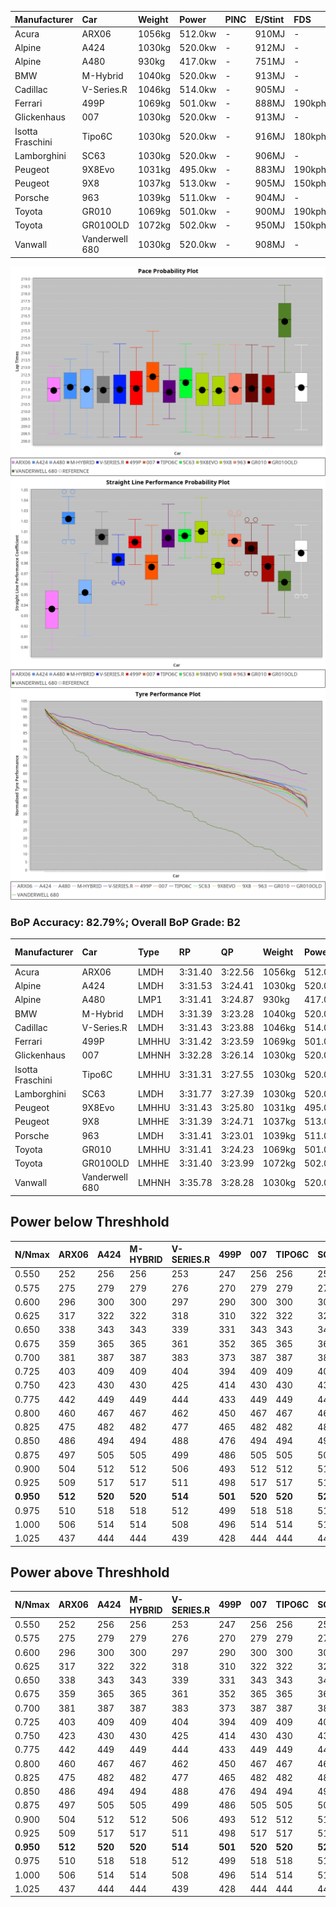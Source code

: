 | Manufacturer     | Car            | Weight | Power   | PINC    | E/Stint | FDS     |
|:-|:-|:-|:-|:-|:-|:-|
| Acura            | ARX06          | 1056kg | 512.0kw |    -    | 910MJ   |    -    |
| Alpine           | A424           | 1030kg | 520.0kw |    -    | 912MJ   |    -    |
| Alpine           | A480           | 930kg  | 417.0kw |    -    | 751MJ   |    -    |
| BMW              | M-Hybrid       | 1040kg | 520.0kw |    -    | 913MJ   |    -    |
| Cadillac         | V-Series.R     | 1046kg | 514.0kw |    -    | 905MJ   |    -    |
| Ferrari          | 499P           | 1069kg | 501.0kw |    -    | 888MJ   | 190kph  |
| Glickenhaus      | 007            | 1030kg | 520.0kw |    -    | 913MJ   |    -    |
| Isotta Fraschini | Tipo6C         | 1030kg | 520.0kw |    -    | 916MJ   | 180kph  |
| Lamborghini      | SC63           | 1030kg | 520.0kw |    -    | 906MJ   |    -    |
| Peugeot          | 9X8Evo         | 1031kg | 495.0kw |    -    | 883MJ   | 190kph  |
| Peugeot          | 9X8            | 1037kg | 513.0kw |    -    | 905MJ   | 150kph  |
| Porsche          | 963            | 1039kg | 511.0kw |    -    | 904MJ   |    -    |
| Toyota           | GR010          | 1069kg | 501.0kw |    -    | 900MJ   | 190kph  |
| Toyota           | GR010OLD       | 1072kg | 502.0kw |    -    | 950MJ   | 150kph  |
| Vanwall          | Vanderwell 680 | 1030kg | 520.0kw |    -    | 908MJ   |    -    |

![PACECHART](./IMG/AUTO.png)
![STRAIGHTLINEPERFORMANCECHART](./IMG/AUTO_sp.png)
![TYREPERFORMANCECHART](./IMG/AUTO_tw.png)

### BoP Accuracy: 82.79%; Overall BoP Grade: B2
| Manufacturer     | Car            | Type  | RP      | QP      | Weight | Power¹  | Threshhold | PINC    | Power²   | E/Stint | AVG Vmax  | FDS     | RDLC | L/Stint | BOP-Grade | Model Accuracy | Model Points | Match%  | SimDiff |
|:-|:-|:-|:-|:-|:-|:-|:-|:-|:-|:-|:-|:-|:-|:-|:-|:-|:-|:-|:-|
| Acura            | ARX06          | LMDH  | 3:31.40 | 3:22.56 | 1056kg | 512.0kw | 0.0kph     |    -    | 512.00kw |  910MJ  | 323.10kph |    -    | 1.01 | 12      | +D1       | 100.00%        | 995          | 69.06%  | #       |
| Alpine           | A424           | LMDH  | 3:31.53 | 3:24.41 | 1030kg | 520.0kw | 0.0kph     |    -    | 520.00kw |  912MJ  | 340.05kph |    -    | 1.02 | 12      | -B2       | 100.00%        | 635          | 84.51%  | #       |
| Alpine           | A480           | LMP1  | 3:31.41 | 3:24.87 |  930kg | 417.0kw | 0.0kph     |    -    | 417.00kw |  751MJ  | 323.04kph |    -    | 1.00 | 11      | ~A1       | 98.32%         | 818          | 96.51%  | #       |
| BMW              | M-Hybrid       | LMDH  | 3:31.39 | 3:23.28 | 1040kg | 520.0kw | 0.0kph     |    -    | 520.00kw |  913MJ  | 336.56kph |    -    | 1.01 | 12      | -B1       | 100.00%        | 1696         | 88.86%  | #       |
| Cadillac         | V-Series.R     | LMDH  | 3:31.43 | 3:23.88 | 1046kg | 514.0kw | 0.0kph     |    -    | 514.00kw |  905MJ  | 331.47kph |    -    | 1.01 | 12      | ~A1       | 98.34%         | 1841         | 95.46%  | #       |
| Ferrari          | 499P           | LMHHU | 3:31.42 | 3:23.59 | 1069kg | 501.0kw | 0.0kph     |    -    | 501.00kw |  888MJ  | 331.81kph | 190kph  | 1.02 | 12      | -A2       | 100.00%        | 1773         | 93.13%  | #       |
| Glickenhaus      | 007            | LMHNH | 3:32.28 | 3:26.14 | 1030kg | 520.0kw | 0.0kph     |    -    | 520.00kw |  913MJ  | 332.35kph |    -    | 0.96 | 12      | ~A1       | 98.48%         | 1488         | 98.77%  | #       |
| Isotta Fraschini | Tipo6C         | LMHHU | 3:31.31 | 3:27.55 | 1030kg | 520.0kw | 0.0kph     |    -    | 520.00kw |  916MJ  | 337.13kph | 180kph  | 1.07 | 12      | +Ω1       | 100.00%        | 66           | 46.40%  | #       |
| Lamborghini      | SC63           | LMDH  | 3:31.77 | 3:27.39 | 1030kg | 520.0kw | 0.0kph     |    -    | 520.00kw |  906MJ  | 337.42kph |    -    | 1.05 | 12      | ~A1       | 100.00%        | 504          | 100.00% | #       |
| Peugeot          | 9X8Evo         | LMHHU | 3:31.43 | 3:25.80 | 1031kg | 495.0kw | 0.0kph     |    -    | 495.00kw |  883MJ  | 335.00kph | 190kph  | 1.02 | 12      | +C1       | 100.00%        | 249          | 76.38%  | #       |
| Peugeot          | 9X8            | LMHHE | 3:31.39 | 3:24.71 | 1037kg | 513.0kw | 0.0kph     |    -    | 513.00kw |  905MJ  | 331.03kph | 150kph  | 1.02 | 12      | ~A1       | 100.00%        | 1199         | 95.28%  | #       |
| Porsche          | 963            | LMDH  | 3:31.41 | 3:23.01 | 1039kg | 511.0kw | 0.0kph     |    -    | 511.00kw |  904MJ  | 334.90kph |    -    | 1.01 | 12      | ~A1       | 99.96%         | 4880         | 95.22%  | #       |
| Toyota           | GR010          | LMHHU | 3:31.41 | 3:24.23 | 1069kg | 501.0kw | 0.0kph     |    -    | 501.00kw |  900MJ  | 330.63kph | 190kph  | 1.01 | 12      | ~A1       | 99.96%         | 2429         | 95.41%  | #       |
| Toyota           | GR010OLD       | LMHHE | 3:31.40 | 3:23.99 | 1072kg | 502.0kw | 0.0kph     |    -    | 502.00kw |  950MJ  | 327.96kph | 150kph  | 1.01 | 12      | +A2       | 100.00%        | 1183         | 90.83%  | #       |
| Vanwall          | Vanderwell 680 | LMHNH | 3:35.78 | 3:28.28 | 1030kg | 520.0kw | 0.0kph     |    -    | 520.00kw |  908MJ  | 329.88kph |    -    | 1.01 | 12      | +Ω1       | 98.84%         | 170          | 16.00%  | #       |

## Power below Threshhold
| N/Nmax    | ARX06   | A424    | M-HYBRID | V-SERIES.R | 499P    | 007     | TIPO6C  | SC63    | 9X8EVO  | 9X8     | 963     | GR010   | GR010OLD | VANDERWELL 680 | ​     | RPM      | A480    |
|:-|:-|:-|:-|:-|:-|:-|:-|:-|:-|:-|:-|:-|:-|:-|:-|:-|:-|
|  0.550    |  252    |  256    |  256     |  253       |  247    |  256    |  256    |  256    |  244    |  253    |  252    |  247    |  247     |  256           |  ​    |   --     |   -     |
|  0.575    |  275    |  279    |  279     |  276       |  270    |  279    |  279    |  279    |  266    |  276    |  275    |  270    |  270     |  279           |  ​    |   --     |   -     |
|  0.600    |  296    |  300    |  300     |  297       |  290    |  300    |  300    |  300    |  286    |  296    |  295    |  290    |  290     |  300           |  ​    |   --     |   -     |
|  0.625    |  317    |  322    |  322     |  318       |  310    |  322    |  322    |  322    |  306    |  317    |  316    |  310    |  310     |  322           |  ​    |   --     |   -     |
|  0.650    |  338    |  343    |  343     |  339       |  331    |  343    |  343    |  343    |  327    |  338    |  337    |  331    |  331     |  343           |  ​    |   --     |   -     |
|  0.675    |  359    |  365    |  365     |  361       |  352    |  365    |  365    |  365    |  348    |  360    |  359    |  352    |  352     |  365           |  ​    |   --     |   -     |
|  0.700    |  381    |  387    |  387     |  383       |  373    |  387    |  387    |  387    |  369    |  382    |  380    |  373    |  374     |  387           |  ​    |   --     |   -     |
|  0.725    |  403    |  409    |  409     |  404       |  394    |  409    |  409    |  409    |  389    |  403    |  402    |  394    |  395     |  409           |  ​    |   --     |   -     |
|  0.750    |  423    |  430    |  430     |  425       |  414    |  430    |  430    |  430    |  409    |  424    |  422    |  414    |  415     |  430           |  ​    |   --     |   -     |
|  0.775    |  442    |  449    |  449     |  444       |  433    |  449    |  449    |  449    |  428    |  443    |  441    |  433    |  434     |  449           |  ​    |  5000    |  245    |
|  0.800    |  460    |  467    |  467     |  462       |  450    |  467    |  467    |  467    |  445    |  461    |  459    |  450    |  451     |  467           |  ​    |  5500    |  289    |
|  0.825    |  475    |  482    |  482     |  477       |  465    |  482    |  482    |  482    |  459    |  476    |  474    |  465    |  466     |  482           |  ​    |  6000    |  323    |
|  0.850    |  486    |  494    |  494     |  488       |  476    |  494    |  494    |  494    |  470    |  487    |  485    |  476    |  477     |  494           |  ​    |  6500    |  365    |
|  0.875    |  497    |  505    |  505     |  499       |  486    |  505    |  505    |  505    |  480    |  498    |  496    |  486    |  487     |  505           |  ​    |  7000    |  408    |
|  0.900    |  504    |  512    |  512     |  506       |  493    |  512    |  512    |  512    |  487    |  505    |  503    |  493    |  494     |  512           |  ​    |  7500    |  418    |
|  0.925    |  509    |  517    |  517     |  511       |  498    |  517    |  517    |  517    |  492    |  510    |  508    |  498    |  499     |  517           |  ​    |  8000    |  414    |
| **0.950** | **512** | **520** | **520**  | **514**    | **501** | **520** | **520** | **520** | **495** | **513** | **511** | **501** | **502**  | **520**        | **​** | **8500** | **417** |
|  0.975    |  510    |  518    |  518     |  512       |  499    |  518    |  518    |  518    |  493    |  511    |  509    |  499    |  500     |  518           |  ​    |  9000    |  209    |
|  1.000    |  506    |  514    |  514     |  508       |  496    |  514    |  514    |  514    |  490    |  507    |  505    |  496    |  497     |  514           |  ​    |   --     |   -     |
|  1.025    |  437    |  444    |  444     |  439       |  428    |  444    |  444    |  444    |  423    |  438    |  436    |  428    |  429     |  444           |  ​    |   --     |   -     |

## Power above Threshhold
| N/Nmax    | ARX06   | A424    | M-HYBRID | V-SERIES.R | 499P    | 007     | TIPO6C  | SC63    | 9X8EVO  | 9X8     | 963     | GR010   | GR010OLD | VANDERWELL 680 | ​     | RPM      | A480    |
|:-|:-|:-|:-|:-|:-|:-|:-|:-|:-|:-|:-|:-|:-|:-|:-|:-|:-|
|  0.550    |  252    |  256    |  256     |  253       |  247    |  256    |  256    |  256    |  244    |  253    |  252    |  247    |  247     |  256           |  ​    |   --     |   -     |
|  0.575    |  275    |  279    |  279     |  276       |  270    |  279    |  279    |  279    |  266    |  276    |  275    |  270    |  270     |  279           |  ​    |   --     |   -     |
|  0.600    |  296    |  300    |  300     |  297       |  290    |  300    |  300    |  300    |  286    |  296    |  295    |  290    |  290     |  300           |  ​    |   --     |   -     |
|  0.625    |  317    |  322    |  322     |  318       |  310    |  322    |  322    |  322    |  306    |  317    |  316    |  310    |  310     |  322           |  ​    |   --     |   -     |
|  0.650    |  338    |  343    |  343     |  339       |  331    |  343    |  343    |  343    |  327    |  338    |  337    |  331    |  331     |  343           |  ​    |   --     |   -     |
|  0.675    |  359    |  365    |  365     |  361       |  352    |  365    |  365    |  365    |  348    |  360    |  359    |  352    |  352     |  365           |  ​    |   --     |   -     |
|  0.700    |  381    |  387    |  387     |  383       |  373    |  387    |  387    |  387    |  369    |  382    |  380    |  373    |  374     |  387           |  ​    |   --     |   -     |
|  0.725    |  403    |  409    |  409     |  404       |  394    |  409    |  409    |  409    |  389    |  403    |  402    |  394    |  395     |  409           |  ​    |   --     |   -     |
|  0.750    |  423    |  430    |  430     |  425       |  414    |  430    |  430    |  430    |  409    |  424    |  422    |  414    |  415     |  430           |  ​    |   --     |   -     |
|  0.775    |  442    |  449    |  449     |  444       |  433    |  449    |  449    |  449    |  428    |  443    |  441    |  433    |  434     |  449           |  ​    |  5000    |  245    |
|  0.800    |  460    |  467    |  467     |  462       |  450    |  467    |  467    |  467    |  445    |  461    |  459    |  450    |  451     |  467           |  ​    |  5500    |  289    |
|  0.825    |  475    |  482    |  482     |  477       |  465    |  482    |  482    |  482    |  459    |  476    |  474    |  465    |  466     |  482           |  ​    |  6000    |  323    |
|  0.850    |  486    |  494    |  494     |  488       |  476    |  494    |  494    |  494    |  470    |  487    |  485    |  476    |  477     |  494           |  ​    |  6500    |  365    |
|  0.875    |  497    |  505    |  505     |  499       |  486    |  505    |  505    |  505    |  480    |  498    |  496    |  486    |  487     |  505           |  ​    |  7000    |  408    |
|  0.900    |  504    |  512    |  512     |  506       |  493    |  512    |  512    |  512    |  487    |  505    |  503    |  493    |  494     |  512           |  ​    |  7500    |  418    |
|  0.925    |  509    |  517    |  517     |  511       |  498    |  517    |  517    |  517    |  492    |  510    |  508    |  498    |  499     |  517           |  ​    |  8000    |  414    |
| **0.950** | **512** | **520** | **520**  | **514**    | **501** | **520** | **520** | **520** | **495** | **513** | **511** | **501** | **502**  | **520**        | **​** | **8500** | **417** |
|  0.975    |  510    |  518    |  518     |  512       |  499    |  518    |  518    |  518    |  493    |  511    |  509    |  499    |  500     |  518           |  ​    |  9000    |  209    |
|  1.000    |  506    |  514    |  514     |  508       |  496    |  514    |  514    |  514    |  490    |  507    |  505    |  496    |  497     |  514           |  ​    |   --     |   -     |
|  1.025    |  437    |  444    |  444     |  439       |  428    |  444    |  444    |  444    |  423    |  438    |  436    |  428    |  429     |  444           |  ​    |   --     |   -     |
